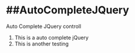 ##AutoCompleteJQuery
==================

Auto Complete JQuery controll

1. This is a auto complete jQuery
2. This is another testing
